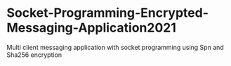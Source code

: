 # Socket-Programming-Encrypted-Messaging-Application2021
Multi client messaging application with socket programming using Spn and Sha256 encryption

